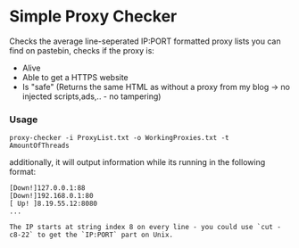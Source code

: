 # Simple Proxy Checker

Checks the average line-seperated IP:PORT formatted proxy lists you can find on pastebin,
checks if the proxy is:
* Alive
* Able to get a HTTPS website
* Is "safe" (Returns the same HTML as without a proxy from my blog -> no injected scripts,ads,.. - no tampering)

### Usage

`proxy-checker -i ProxyList.txt -o WorkingProxies.txt -t AmountOfThreads`

additionally, it will output information while its running in the following format:

```
[Down!]127.0.0.1:88
[Down!]192.168.0.1:80
[ Up! ]8.19.55.12:8080
...

The IP starts at string index 8 on every line - you could use `cut -c8-22` to get the `IP:PORT` part on Unix.
